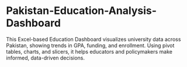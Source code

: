 # Pakistan-Education-Analysis-Dashboard
This Excel-based Education Dashboard visualizes university data across Pakistan, showing trends in GPA, funding, and enrollment. Using pivot tables, charts, and slicers, it helps educators and policymakers make informed, data-driven decisions.
